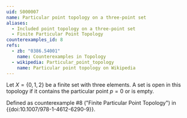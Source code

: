```yaml
---
uid: S000007
name: Particular point topology on a three-point set
aliases:
  - Included point topology on a three-point set
  - Finite Particular Point Topology
counterexamples_id: 8
refs:
  - zb: "0386.54001" 
    name: Counterexamples in Topology
  - wikipedia: Particular_point_topology
    name: Particular point topology on Wikipedia
---
```

Let $X=\{0,1,2\}$ be a finite set with three elements.
A set is open in this topology if it contains the particular point $p=0$ or is empty.

Defined as counterexample #8 ("Finite Particular Point Topology")
in {{doi:10.1007/978-1-4612-6290-9}}.
